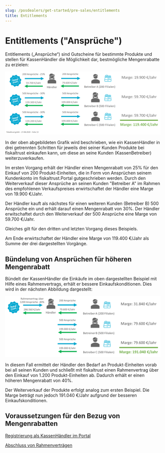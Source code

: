 ```yaml
---
slug: /posdealers/get-started/pre-sales/entitlements
title: Entitlements
---
```


# Entitlements ("Ansprüche")

Entitlements („Ansprüche“) sind Gutscheine für bestimmte Produkte und stellen für KassenHändler die Möglichkeit dar, bestmögliche Mengenrabatte zu erzielen:



![entitlements-1](media/entitlements-1.png)



In der oben abgebildeten Grafik wird beschrieben, wie ein KassenHändler in drei getrennten Schritten für jeweils drei seiner Kunden Produkte bei fiskaltrust einkaufen kann, um diese an seine Kunden (KassenBetreiber) weiterzuverkaufen.

Im ersten Vorgang erhält der Händler einen Mengenrabatt von 25% für den Einkauf von 200 Produkt-Einheiten, die in Form von Ansprüchen seinem Kundenkonto im fiskaltrust.Portal gutgeschrieben werden. Durch den Weiterverkauf dieser Ansprüche an seinen Kunden "Betreiber A" im Rahmen des empfohlenen Verkaufspreises erwirtschaftet der Händler eine Marge von 19.900 €/Jahr.

Der Händler kauft als nächstes für einen weiteren Kunden (Betreiber B) 500 Ansprüche ein und erhält darauf einen Mengenrabatt von 30%. Der Händler erwitschaftet durch den Weiterverkauf der 500 Ansprüche eine Marge von 59.700 €/Jahr.

Gleiches gilt für den dritten und letzten Vorgang dieses Beispiels. 

Am Ende erwirtschaftet der Händler eine Marge von 119.400 €/Jahr als Summe der drei dargestellten Vorgänge.

## Bündelung von Ansprüchen für höheren Mengenrabatt

Bündelt der KassenHändler die Einkäufe im oben dargestellten Beispiel mit Hilfe eines Rahmenvertrags, erhält er bessere Einkaufskonditionen. Dies wird in der nächsten Abbildung dargestellt:



![entitlements-2](media/entitlements-2.png)



In diesem Fall ermittelt der Händler den Bedarf an Produkt-Einheiten vorab bei all seinen Kunden und schließt mit fiskaltrust einen Rahmenvertrag über den Einkauf von 1.200 Produkt-Einheiten ab. Dadurch erhält er einen höheren Mengenrabatt von 40%.

Der Weiterverkauf der Produkte erfolgt analog zum ersten Beispiel. Die Marge beträgt nun jedoch 191.040 €/Jahr aufgrund der besseren Einkaufskonditionen.



## Voraussetzungen für den Bezug von Mengenrabatten

[Registrierung als KassenHändler im Portal](purchase-requirements.md)

[Abschluss von Rahmenverträgen](01-purchase-agreement.md)